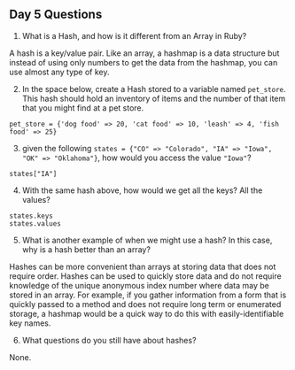 ## Day 5 Questions

1. What is a Hash, and how is it different from an Array in Ruby?

A hash is a key/value pair. Like an array, a hashmap is a data structure but instead of using only numbers to get the data from the hashmap, you can use almost any type of key.

2. In the space below, create a Hash stored to a variable named `pet_store`.  This hash should hold an inventory of items and the number of that item that you might find at a pet store.

`pet_store = {'dog food' => 20, 'cat food' => 10, 'leash' => 4, 'fish food' => 25}`

3. given the following `states = {"CO" => "Colorado", "IA" => "Iowa", "OK" => "Oklahoma"}`, how would you access the value `"Iowa"`?

`states["IA"]`

4. With the same hash above, how would we get all the keys?  All the values?

`states.keys`  
`states.values`

5. What is another example of when we might use a hash?  In this case, why is a hash better than an array?

Hashes can be more convenient than arrays at storing data that does not require order. Hashes can be used to quickly store data and do not require knowledge of the unique anonymous index number where data may be stored in an array. For example, if you gather information from a form that is quickly passed to a method and does not require long term or enumerated storage, a hashmap would be a quick way to do this with easily-identifiable key names.

6. What questions do you still have about hashes?

None.
